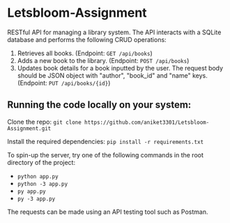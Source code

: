 # Letsbloom-Assignment
RESTful API for managing a library system. The API interacts with a SQLite database and performs the following CRUD operations:
1. Retrieves all books. (Endpoint: ``` GET /api/books ```) 
2. Adds a new book to the library. (Endpoint: ``` POST /api/books ```)
3. Updates book details for a book inputted by the user. The request body should be JSON object with "author", "book_id" and "name" keys. (Endpoint: ```PUT /api/books/{id}```)


## Running the code locally on your system:
Clone the repo: ```git clone https://github.com/aniket3301/Letsbloom-Assignment.git```

Install the required dependencies: ```pip install -r requirements.txt```

To spin-up the server, try one of the following commands in the root directory of the project: 

* ```python app.py```
* ```python -3 app.py```
* ```py app.py```
* ```py -3 app.py```

The requests can be made using an API testing tool such as Postman.
